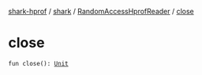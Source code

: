 [shark-hprof](../../index.md) / [shark](../index.md) / [RandomAccessHprofReader](index.md) / [close](./close.md)

# close

`fun close(): `[`Unit`](https://kotlinlang.org/api/latest/jvm/stdlib/kotlin/-unit/index.html)